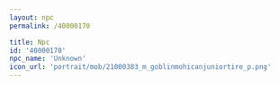 ```yaml
---
layout: npc
permalink: /40000170

title: Npc
id: '40000170'
npc_name: 'Unknown'
icon_url: 'portrait/mob/21000383_m_goblinmohicanjuniortire_p.png'
---
```

